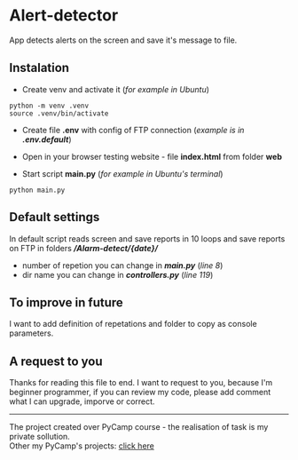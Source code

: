 # Alert-detector
App detects alerts on the screen and save it's message to file.

## Instalation
* Create venv and activate it (*for example in Ubuntu*)
```
python -m venv .venv
source .venv/bin/activate
```

* Create file **.env** with config of FTP connection (*example is in **.env.default***)

* Open in your browser testing website - file **index.html** from folder **web**

* Start script **main.py** (*for example in Ubuntu's terminal*)
```
python main.py
```

## Default settings
In default script reads screen and save reports in 10 loops and save reports on FTP in folders ***/Alarm-detect/{date}/***

* number of repetion you can change in ***main.py*** (*line 8*)
* dir name you can change in ***controllers.py*** (*line 119*)


## To improve in future
I want to add definition of repetations and folder to copy as console parameters.

## A request to you
Thanks for reading this file to end. I want to request to you, because I'm beginner programmer, if you can review my code, please add comment what I can upgrade, imporve or correct.

******
The project created over PyCamp course - the realisation of task is my private sollution.<br>
Other my PyCamp's projects: [click here](https://github.com/rafkow91/PyCamp)
